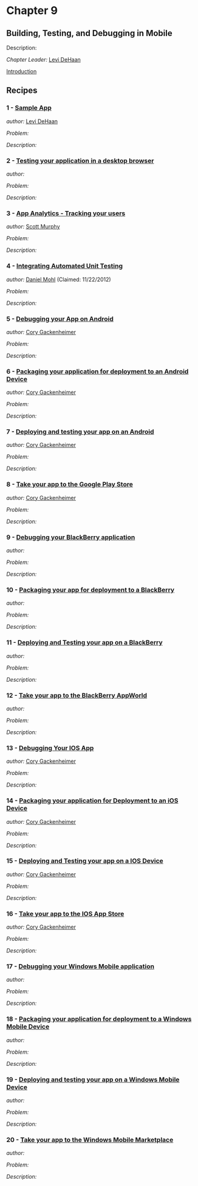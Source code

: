 # Chapter 9

## Building, Testing, and Debugging in Mobile

Description: 

*Chapter Leader:* <a href="mailto:ldehaan@appendto.com">Levi DeHaan</a>

<a href="/jquerymobilecookbook/book/blob/master/9-building-testing-and-debugging-in-mobile/introduction.adoc">Introduction</a>

## Recipes

### 1 - <a href="/jquerymobilecookbook/book/blob/master/9-building-testing-and-debugging-in-mobile/recipe-1.adoc">Sample App</a>
*author:* <a href="mailto:levi@levidehaan.com">Levi DeHaan</a>

*Problem:* 

*Description:* 

### 2 - <a href="/jquerymobilecookbook/book/blob/master/9-building-testing-and-debugging-in-mobile/recipe-2.adoc">Testing your application in a desktop browser</a>
*author:* <a href="mailto:"> </a>

*Problem:* 

*Description:* 

### 3 - <a href="/jquerymobilecookbook/book/blob/master/9-building-testing-and-debugging-in-mobile/recipe-3.adoc">App Analytics - Tracking your users</a>
*author:* <a href="mailto:stmhawaii@gmail.com">Scott Murphy</a>

*Problem:* 

*Description:* 

### 4 - <a href="/jquerymobilecookbook/book/blob/master/9-building-testing-and-debugging-in-mobile/recipe-4.adoc">Integrating Automated Unit Testing</a>
*author:* <a href="mailto:dmohl@yahoo.com">Daniel Mohl</a> (Claimed: 11/22/2012)

*Problem:* 

*Description:* 

### 5 - <a href="/jquerymobilecookbook/book/blob/master/9-building-testing-and-debugging-in-mobile/recipe-5.adoc">Debugging your App on Android</a>
*author:* <a href="mailto:cory.gack@gmail.com">Cory Gackenheimer</a>

*Problem:* 

*Description:* 

### 6 - <a href="/jquerymobilecookbook/book/blob/master/9-building-testing-and-debugging-in-mobile/recipe-6.adoc">Packaging your application for deployment to an Android Device</a>
*author:* <a href="mailto:cory.gack@gmail.com">Cory Gackenheimer</a>

*Problem:* 

*Description:* 

### 7 - <a href="/jquerymobilecookbook/book/blob/master/9-building-testing-and-debugging-in-mobile/recipe-7.adoc">Deploying and testing your app on an Android</a>
*author:* <a href="mailto:cory.gack@gmail.com">Cory Gackenheimer</a>

*Problem:* 

*Description:* 

### 8 - <a href="/jquerymobilecookbook/book/blob/master/9-building-testing-and-debugging-in-mobile/recipe-8.adoc">Take your app to the Google Play Store</a>
*author:* <a href="mailto:cory.gack@gmail.com">Cory Gackenheimer</a>

*Problem:* 

*Description:* 

### 9 - <a href="/jquerymobilecookbook/book/blob/master/9-building-testing-and-debugging-in-mobile/recipe-9.adoc">Debugging your BlackBerry application</a>
*author:* <a href="mailto:"> </a>

*Problem:* 

*Description:* 

### 10 - <a href="/jquerymobilecookbook/book/blob/master/9-building-testing-and-debugging-in-mobile/recipe-10.adoc">Packaging your app for deployment to a BlackBerry</a>
*author:* <a href="mailto:"> </a>

*Problem:* 

*Description:* 

### 11 - <a href="/jquerymobilecookbook/book/blob/master/9-building-testing-and-debugging-in-mobile/recipe-11.adoc">Deploying and Testing your app on a BlackBerry</a>
*author:* <a href="mailto:"> </a>

*Problem:* 

*Description:* 

### 12 - <a href="/jquerymobilecookbook/book/blob/master/9-building-testing-and-debugging-in-mobile/recipe-12.adoc">Take your app to the BlackBerry AppWorld</a>
*author:* <a href="mailto:"> </a>

*Problem:* 

*Description:* 

### 13 - <a href="/jquerymobilecookbook/book/blob/master/9-building-testing-and-debugging-in-mobile/recipe-13.adoc">Debugging Your IOS App</a>
*author:* <a href="mailto:cory.gack@gmail.com">Cory Gackenheimer</a>

*Problem:* 

*Description:* 

### 14 - <a href="/jquerymobilecookbook/book/blob/master/9-building-testing-and-debugging-in-mobile/recipe-14.adoc">Packaging your application for Deployment to an iOS Device</a>
*author:* <a href="mailto:cory.gack@gmail.com">Cory Gackenheimer</a>

*Problem:* 

*Description:* 

### 15 - <a href="/jquerymobilecookbook/book/blob/master/9-building-testing-and-debugging-in-mobile/recipe-15.adoc">Deploying and Testing your app on a IOS Device</a>
*author:* <a href="mailto:cory.gack@gmail.com">Cory Gackenheimer</a>

*Problem:* 

*Description:* 

### 16 - <a href="/jquerymobilecookbook/book/blob/master/9-building-testing-and-debugging-in-mobile/recipe-16.adoc">Take your app to the IOS App Store</a>
*author:* <a href="mailto:cory.gack@gmail.com">Cory Gackenheimer</a>

*Problem:* 

*Description:* 

### 17 - <a href="/jquerymobilecookbook/book/blob/master/9-building-testing-and-debugging-in-mobile/recipe-17.adoc">Debugging your Windows Mobile application</a>
*author:* <a href="mailto:"> </a>

*Problem:* 

*Description:* 

### 18 - <a href="/jquerymobilecookbook/book/blob/master/9-building-testing-and-debugging-in-mobile/recipe-18.adoc">Packaging your application for deployment to a Windows Mobile Device</a>
*author:* <a href="mailto:"> </a>

*Problem:* 

*Description:* 

### 19 - <a href="/jquerymobilecookbook/book/blob/master/9-building-testing-and-debugging-in-mobile/recipe-19.adoc">Deploying and testing your app on a Windows Mobile Device</a>
*author:* <a href="mailto:"> </a>

*Problem:* 

*Description:* 

### 20 - <a href="/jquerymobilecookbook/book/blob/master/9-building-testing-and-debugging-in-mobile/recipe-20.adoc">Take your app to the Windows Mobile Marketplace</a>
*author:* <a href="mailto:"> </a>

*Problem:* 

*Description:* 

